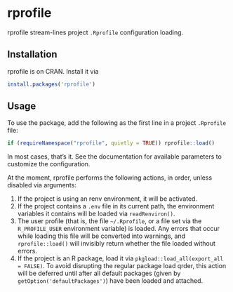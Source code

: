 # rprofile

<span class="pkg">rprofile</span> stream-lines project `.Rprofile` configuration loading.

## Installation

<span class="pkg">rprofile</span> is on CRAN. Install it via

```r
install.packages('rprofile')
```

## Usage

To use the package, add the following as the first line in a project `.Rprofile` file:

```r
if (requireNamespace("rprofile", quietly = TRUE)) rprofile::load()
```

In most cases, that’s it. See the documentation for available parameters to customize the configuration.

At the moment, <span class="pkg">rprofile</span> performs the following actions, in order, unless disabled via arguments:

1. If the project is using an <span class="pkg">renv</span> environment, it will be activated.
2. If the project contains a `.env` file in its current path, the environment variables it contains will be loaded via `readRenviron()`.
3. The user profile (that is, the file `~/.Rprofile`, or a file set via the `R_PROFILE_USER` environment variable) is loaded. Any errors that occur while loading this file will be converted into warnings, and `rprofile::load()` will invisibly return whether the file loaded without errors.
4. If the project is an R package, load it via `pkgload::load_all(export_all = FALSE)`. To avoid disrupting the regular package load qrder, this action will be deferred until after all default packages (given by `getOption('defaultPackages')`) have been loaded and attached.
